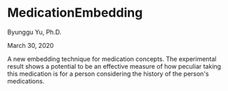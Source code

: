 # MedicationEmbedding

Byunggu Yu, Ph.D.

March 30, 2020

A new embedding technique for medication concepts. The experimental result shows a potential to be an effective measure of how peculiar taking this medication is for a person considering the history of the person's medications. 
